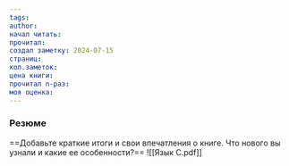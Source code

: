 ```yaml
---
tags: 
author: 
начал читать: 
прочитал: 
создал заметку: 2024-07-15
страниц: 
кол.заметок: 
цена книги: 
прочитал n-раз: 
моя оценка:
---
```

### Резюме
==Добавьте краткие итоги и свои впечатления о книге. Что нового вы узнали и какие ее особенности?==
![[Язык C.pdf]]